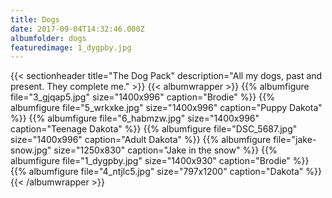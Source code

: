 ```yaml
---
title: Dogs
date: 2017-09-04T14:32:46.000Z
albumfolder: dogs
featuredimage: 1_dygpby.jpg
---
```

{{< sectionheader 
    title="The Dog Pack" 
    description="All my dogs, past and present.  They complete me."
    >}}
{{< albumwrapper >}}
{{% albumfigure file="3_gjqap5.jpg" size="1400x996" caption="Brodie" %}}
{{% albumfigure file="5_wrkxke.jpg" size="1400x996" caption="Puppy Dakota" %}}
{{% albumfigure file="6_habmzw.jpg" size="1400x996" caption="Teenage Dakota" %}}
{{% albumfigure file="DSC_5687.jpg" size="1400x996" caption="Adult Dakota" %}}
{{% albumfigure file="jake-snow.jpg" size="1250x830" caption="Jake in the snow" %}}
{{% albumfigure file="1_dygpby.jpg" size="1400x930" caption="Brodie" %}}
{{% albumfigure file="4_ntjlc5.jpg" size="797x1200" caption="Dakota" %}}
{{< /albumwrapper >}}
